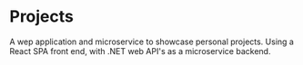 ﻿# Projects

A wep application and microservice to showcase personal projects. Using a React 
SPA front end, with .NET web API's as a microservice backend.